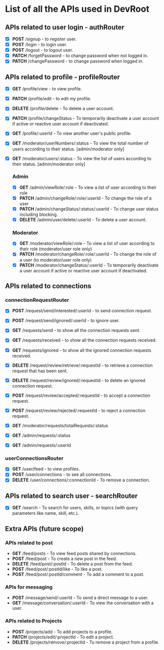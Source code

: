# List of all the APIs used in DevRoot

## APIs related to user login - authRouter

- [x] **POST** /signup - to register user.
- [x] **POST** /login - to login user.
- [x] **POST** /logout - to logout user.
- [x] **PATCH** /forgetPassword - to change password when not logged in.
- [x] **PATCH** /changePassword - to change password when logged in.

## APIs related to profile - profileRouter

- [x] **GET** /profile/view - to view profile.
- [x] **PATCH** /profile/edit - to edit my profile.
- [x] **DELETE** /profile/delete - To delete a user account.
- [x] **PATCH** /profile/changeStatus - To temporarily deactivate a user account if active or reactive user account if deactivated.
- [x] **GET** /profile/:userId - To view another user's public profile.
- [x] **GET** /moderator/userNumbers/:status - To view the total number of users according to their status. [admin/moderator only]
- [x] **GET** /moderator/users/:status - To view the list of users according to their status. [admin/moderator only]

  ### Admin

  - [x] **GET** /admin/viewRole/:role - To view a list of user according to their role
  - [x] **PATCH** /admin/changeRole/:role/:userId - To change the role of a user
  - [x] **PATCH** /admin/changeStatus/:status/:userId - To change user status including blocking.
  - [x] **DELETE** /admin/user/delete/:userId - To delete a user account.

  ### Moderator

  - [x] **GET** /moderator/viewRole/:role - To view a list of user according to their role (moderator/user role only)
  - [x] **PATCH** /moderator/changeRole/:role/:userId - To change the role of a user (to moderator/user role only)
  - [x] **PATCH** /moderator/changeStatus/:userId - To temporarily deactivate a user account if active or reactive user account if deactivated.

## APIs related to connections

### **connectionRequestRouter**

- [x] **POST** /request/send/interested/:userId - to send connection request.
- [x] **POST** /request/send/ignored/:userId - to ignore user.
- [x] **GET** /requests/send - to show all the connection requests sent.
- [x] **GET** /requests/received - to show all the connection requests received.
- [x] **GET** /requests/ignored - to show all the ignored connection requests received.
- [x] **DELETE** /request/review/retrieve/:requestId - to retrieve a connection request that has been sent.
- [x] **DELETE** /request/review/ignored/:requestId - to delete an ignored connection request.

- [x] **POST** /request/review/accepted/:requestId - to accept a connection request.
- [x] **POST** /request/review/rejected/:requestId - to reject a connection request.

- [x] **GET** /moderator/requests/totalRequests/:status
- [x] **GET** /admin/requests/:status
- [x] **GET** /admin/requests/:userId

### **userConnectionsRouter**

- [x] **GET** /user/feed - to view profiles.
- [x] **POST** /user/connections - to see all connections.
- [x] **DELETE** /user/connections/:connectionId - To remove a connection.

## APIs related to search user - searchRouter

- [x] **GET** /search - To search for users, skills, or topics (with query parameters like name, skill, etc.).

## Extra APIs (future scope)

### APIs related to post

- **GET** /feed/posts - To view feed posts shared by connections.
- **POST** /feed/post - To create a new post in the feed.
- **DELETE** /feed/post/:postId - To delete a post from the feed.
- **POST** /feed/post/:postId/like - To like a post.
- **POST** /feed/post/:postId/comment - To add a comment to a post.

### APIs for messaging

- **POST** /message/send/:userId - To send a direct message to a user.
- **GET** /message/conversation/:userId - To view the conversation with a user.

### APIs related to Projects

- **POST** /projects/add - To add projects to a profile.
- **PATCH** /projects/edit/:projectId - To edit a project.
- **DELETE** /projects/remove/:projectId - To remove a project from a profile.

